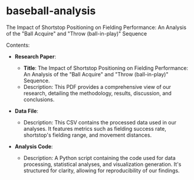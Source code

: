 # baseball-analysis
The Impact of Shortstop Positioning on Fielding Performance: An Analysis of the "Ball Acquire" and "Throw (ball-in-play)" Sequence

Contents:
- **Research Paper**:
    - **Title**: The Impact of Shortstop Positioning on Fielding Performance: An Analysis of the "Ball Acquire" and "Throw (ball-in-play)" Sequence.
    - Description: This PDF provides a comprehensive view of our research, detailing the methodology, results, discussion, and conclusions.
    
- **Data File**:
    - Description: This CSV contains the processed data used in our analyses. It features metrics such as fielding success rate, shortstop's fielding range, and movement distances.
    
- **Analysis Code**:
    - Description: A Python script containing the code used for data processing, statistical analyses, and visualization generation. It's structured for clarity, allowing for reproducibility of our findings.

